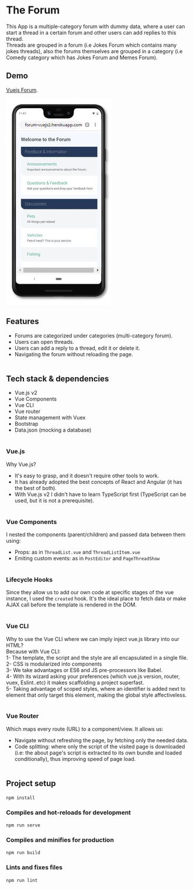 # The Forum

This App is a multiple-category forum with dummy data, where a user can start a thread in a certain forum and other users can add replies to this thread. </br>
Threads are grouped in a forum (i.e Jokes Forum which contains many jokes threads), also the forums themselves are grouped in a category (i.e Comedy category which has Jokes Forum and Memes Forum).
## Demo
[Vuejs Forum](https://forum-vuejs2.herokuapp.com/).

![](/forum-screenshot.jpg)

## Features
- Forums are categorized under categories (multi-category forum).
- Users can open threads.
- Users can add a reply to a thread, edit it or delete it.
- Navigating the forum without reloading the page.</br></br>
## Tech stack & dependencies
- Vue.js v2
- Vue Components
- Vue CLI
- Vue router
- State management with Vuex
- Bootstrap
- Data.json (mocking a database)</br></br>

### Vue.js
Why Vue.js?</br>
- It's easy to grasp, and it doesn't require other tools to work.
- It has already adopted the best concepts of React and Angular (it has the best of both).
- With Vue.js v2 I didn't have to learn TypeScript first (TypeScript can be used, but it is not a prerequisite).</br></br>

### Vue Components
I nested the components (parent/children) and passed data between them using:
- Props: as in <code>ThreadList.vue</code> and <code>ThreadListItem.vue </code>
- Emiting custom events: as in <code>PostEditor</code> and <code>PageThreadShow</code></br></br>

### Lifecycle Hooks
Since they allow us to add our own code at specific stages of the vue instance, I used the <code>created</code> hook. It's the ideal place to fetch data or make AJAX call before the template is rendered in the DOM.</br></br>

### Vue CLI
Why to use the Vue CLI where we can imply inject vue.js library into our HTML?</br>
Because with Vue CLI:</br>
1- The template, the script and the style are all encapsulated in a single file.</br>
2- CSS is modularized into components</br>
3- We take advantages or ES6 and JS pre-processors like Babel.</br>
4- With its wizard asking your preferences (which vue.js version, router, vuex, Eslint..etc) it makes scaffolding a project superfast.</br>
5- Taking advantage of scoped styles, where an identifier is added next to element that only target this element, making the global style affectiveless.</br></br>

### Vue Router
Which maps every route (URL) to a component/view. It allows us:
- Navigate without refreshing the page, by fetching only the needed data.
- Code splitting: where only the script of the visited page is downloaded (i.e: the about page's script is extracted to its own bundle and loaded conditionally), thus improving speed of page load.</br></br>
## Project setup
```
npm install
```
### Compiles and hot-reloads for development
```
npm run serve
```

### Compiles and minifies for production
```
npm run build
```
### Lints and fixes files
```
npm run lint
```